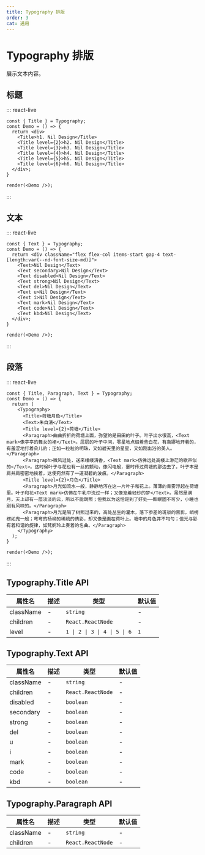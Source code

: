 ```yaml
---
title: Typography 排版
order: 3
cat: 通用
---
```


# Typography 排版

展示文本内容。

## 标题

::: react-live
```tsx
const { Title } = Typography;
const Demo = () => {
  return <div>
    <Title>h1. Nil Design</Title>
    <Title level={2}>h2. Nil Design</Title>
    <Title level={3}>h3. Nil Design</Title>
    <Title level={4}>h4. Nil Design</Title>
    <Title level={5}>h5. Nil Design</Title>
    <Title level={6}>h6. Nil Design</Title>
  </div>;
}

render(<Demo />);
```
:::

## 文本

::: react-live
```tsx
const { Text } = Typography;
const Demo = () => {
  return <div className="flex flex-col items-start gap-4 text-[length:var(--nd-font-size-md)]">
    <Text>Nil Design</Text>
    <Text secondary>Nil Design</Text>
    <Text disabled>Nil Design</Text>
    <Text strong>Nil Design</Text>
    <Text del>Nil Design</Text>
    <Text u>Nil Design</Text>
    <Text i>Nil Design</Text>
    <Text mark>Nil Design</Text>
    <Text code>Nil Design</Text>
    <Text kbd>Nil Design</Text>
  </div>;
}

render(<Demo />);
```
:::

## 段落

::: react-live
```tsx
const { Title, Paragraph, Text } = Typography;
const Demo = () => {
  return (
    <Typography>
      <Title>荷塘月色</Title>
      <Text>朱自清</Text>
      <Title level={2}>荷塘</Title>
      <Paragraph>曲曲折折的荷塘上面，弥望的是田田的叶子。叶子出水很高，<Text mark>像亭亭的舞女的裙</Text>。层层的叶子中间，零星地点缀着些白花，有袅娜地开着的，有羞涩地打着朵儿的；正如一粒粒的明珠，又如碧天里的星星，又如刚出浴的美人。</Paragraph>
      <Paragraph>微风过处，送来缕缕清香，<Text mark>仿佛远处高楼上渺茫的歌声似的</Text>。这时候叶子与花也有一丝的颤动，像闪电般，霎时传过荷塘的那边去了。叶子本是肩并肩密密地挨着，这便宛然有了一道凝碧的波痕。</Paragraph>
      <Title level={2}>月色</Title>
      <Paragraph>月光如流水一般，静静地泻在这一片叶子和花上。薄薄的青雾浮起在荷塘里。叶子和花<Text mark>仿佛在牛乳中洗过一样；又像笼着轻纱的梦</Text>。虽然是满月，天上却有一层淡淡的云，所以不能朗照；但我以为这恰是到了好处——酣眠固不可少，小睡也别有风味的。</Paragraph>
      <Paragraph>月光是隔了树照过来的，高处丛生的灌木，落下参差的斑驳的黑影，峭楞楞如鬼一般；弯弯的杨柳的稀疏的倩影，却又像是画在荷叶上。塘中的月色并不均匀；但光与影有着和谐的旋律，如梵婀玲上奏着的名曲。</Paragraph>
    </Typography>
  );
}

render(<Demo />);
```
:::

## Typography.Title API

| 属性名 | 描述 | 类型 | 默认值 |
| --- | --- | --- | --- |
| className | - | `string` | - |
| children | - | `React.ReactNode` | - |
| level | - | `1 \| 2 \| 3 \| 4 \| 5 \| 6` | `1` |

## Typography.Text API

| 属性名 | 描述 | 类型 | 默认值 |
| --- | --- | --- | --- |
| className | - | `string` | - |
| children | - | `React.ReactNode` | - |
| disabled | - | `boolean` | - |
| secondary | - | `boolean` | - |
| strong | - | `boolean` | - |
| del | - | `boolean` | - |
| u | - | `boolean` | - |
| i | - | `boolean` | - |
| mark | - | `boolean` | - |
| code | - | `boolean` | - |
| kbd | - | `boolean` | - |

## Typography.Paragraph API

| 属性名 | 描述 | 类型 | 默认值 |
| --- | --- | --- | --- |
| className | - | `string` | - |
| children | - | `React.ReactNode` | - |
